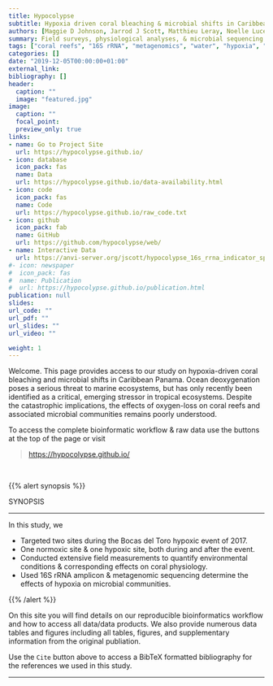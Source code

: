 ```yaml
---
title: Hypocolypse
subtitle: Hypoxia driven coral bleaching & microbial shifts in Caribbean Panama
authors: [Maggie D Johnson, Jarrod J Scott, Matthieu Leray, Noelle Lucey, Lucia Rodriguez, William Wied, Andrew H Altieri]
summary: Field surveys, physiological analyses, & microbial sequencing during a hypoxic event in Bocas del Toro.
tags: ["coral reefs", "16S rRNA", "metagenomics", "water", "hypoxia", "Bocas del Toro", "microbes"]
categories: []
date: "2019-12-05T00:00:00+01:00"
external_link:
bibliography: []
header:
  caption: ""
  image: "featured.jpg"
image:
  caption: ""
  focal_point:
  preview_only: true
links:
- name: Go to Project Site
  url: https://hypocolypse.github.io/
- icon: database
  icon_pack: fas
  name: Data
  url: https://hypocolypse.github.io/data-availability.html
- icon: code
  icon_pack: fas
  name: Code
  url: https://hypocolypse.github.io/raw_code.txt
- icon: github
  icon_pack: fab
  name: GitHub
  url: https://github.com/hypocolypse/web/
- name: Interactive Data
  url: https://anvi-server.org/jscott/hypocolypse_16s_rrna_indicator_species_analysis
#- icon: newspaper
#  icon_pack: fas
#  name: Publication
#  url: https://hypocolypse.github.io/publication.html
publication: null
slides:
url_code: ""
url_pdf: ""
url_slides: ""
url_video: ""

weight: 1
---
```


Welcome. This page provides access to our study on hypoxia-driven coral bleaching and microbial shifts in Caribbean Panama. Ocean deoxygenation poses a serious threat to marine ecosystems, but has only recently been identified as a critical, emerging stressor in tropical ecosystems. Despite the catastrophic implications, the effects of oxygen-loss on coral reefs and associated microbial communities remains poorly understood.

To access the complete bioinformatic workflow & raw data use the buttons at the top of the page or visit
>https://hypocolypse.github.io/

<br/>

{{% alert synopsis %}}

SYNOPSIS
<hr>
In this study, we

- Targeted two sites during the Bocas del Toro hypoxic event of 2017.
- One normoxic site & one hypoxic site, both during and after the event.
- Conducted extensive field measurements to quantify environmental conditions &  corresponding effects on coral physiology.
- Used 16S rRNA amplicon & metagenomic sequencing determine the effects of hypoxia on microbial communities.

{{% /alert %}}

On this site you will find details on our reproducible bioinformatics workflow and how to access all data/data products. We also provide numerous data tables and figures including all tables, figures, and supplementary information from the original publiation.

Use the `Cite` button above to access a BibTeX formatted bibliography for the references we used in this study.

<hr/>
